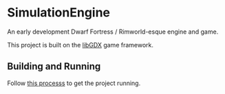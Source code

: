 # SimulationEngine

An early development Dwarf Fortress / Rimworld-esque engine and game.

This project is built on the [libGDX](https://libgdx.com/) game framework.

## Building and Running
Follow [this processs](https://libgdx.com/wiki/start/import-and-running) to get the project running. 
